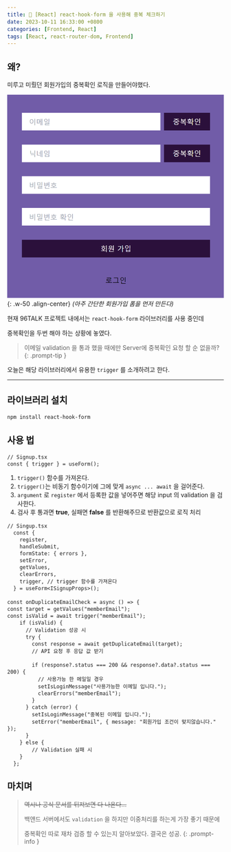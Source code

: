 ```yaml
---
title: 🌰 [React] react-hook-form 을 사용해 중복 체크하기
date: 2023-10-11 16:33:00 +0800
categories: [Frontend, React]
tags: [React, react-router-dom, Frontend]
---
```


## 왜?

미루고 미뤘던 회원가입의 중복확인 로직을 만들어야했다.

![signup-image](../assets/img/2024-01-21/signup-image.png){: .w-50 .align-center}
_(아주 간단한 회원가입 폼을 먼저 만든다)_


현재 96TALK 프로젝트 내에서는 `react-hook-form` 라이브러리를 사용 중인데

중복확인을 두번 해야 하는 상황에 놓였다.

> 이메일 validation 을 통과 했을 때에만 Server에 중복확인 요청 할 순 없을까?
{: .prompt-tip }


오늘은 해당 라이브러리에서 유용한 `trigger` 를 소개하려고 한다.

<hr/>

## 라이브러리 설치

```
npm install react-hook-form
```

## 사용 법

```tsx
// Signup.tsx
const { trigger } = useForm();
```



1. `trigger()` 함수를 가져온다.
2. `trigger()`는 비동기 함수이기에 그에 맞게 `async ... await` 을 걸어준다.
3. `argument` 로 `register` 에서 등록한 값을 넣어주면 해당 input 의 validation 을 검사한다.
4. 검사 후 통과면 **true**, 실패면 **false** 를 반환해주므로 반환값으로 로직 처리



```tsx
// Singup.tsx
  const {
    register,
    handleSubmit,
    formState: { errors },
    setError,
    getValues,
    clearErrors,
    trigger, // trigger 함수를 가져온다
  } = useForm<ISignupProps>();

const onDuplicateEmailCheck = async () => {
const target = getValues("memberEmail");
const isValid = await trigger("memberEmail");
    if (isValid) {
      // Validation 성공 시
      try {
        const response = await getDuplicateEmail(target);
        // API 요청 후 응답 값 받기

        if (response?.status === 200 && response?.data?.status === 200) {
          // 사용가능 한 메일일 경우
          setIsLoginMessage("사용가능한 이메일 입니다.");
          clearErrors("memberEmail");
        }
      } catch (error) {
        setIsLoginMessage("중복된 이메일 입니다.");
        setError("memberEmail", { message: "회원가입 조건이 맞지않습니다." });
      }
    } else {
        // Validation 실패 시
    }
  };
```

## 마치며

> ~~역시나 공식 문서를 뒤져보면 다 나온다...~~
>
> 백앤드 서버에서도 `validation` 을 하지만 이중처리를 하는게 가장 좋기 때문에
>
> 중복확인 따로 재차 검증 할 수 있는지 알아보았다. 결국은 성공.
{: .prompt-info }
